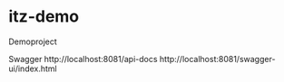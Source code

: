 # itz-demo
Demoproject


Swagger
http://localhost:8081/api-docs
http://localhost:8081/swagger-ui/index.html